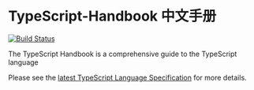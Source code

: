 # TypeScript-Handbook 中文手册

[![Build Status](https://travis-ci.org/Microsoft/TypeScript-Handbook.svg)](https://travis-ci.org/Microsoft/TypeScript-Handbook)

The TypeScript Handbook is a comprehensive guide to the TypeScript language

Please see the [latest TypeScript Language Specification](https://github.com/Microsoft/TypeScript/blob/master/doc/spec.md) for more details.
